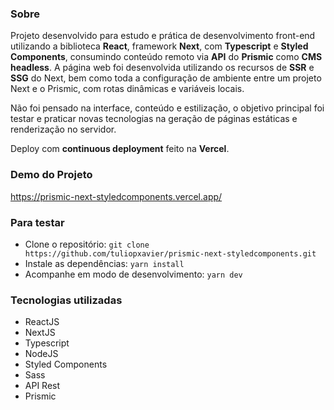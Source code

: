 ### Sobre
Projeto desenvolvido para estudo e prática de desenvolvimento front-end utilizando a biblioteca **React**, framework **Next**, com **Typescript** e **Styled Components**, consumindo conteúdo remoto via **API** do **Prismic** como **CMS headless**.
A página web foi desenvolvida utilizando os recursos de **SSR** e **SSG** do Next, bem como toda a configuração de ambiente entre um projeto Next e o Prismic, com rotas dinâmicas e variáveis locais.

Não foi pensado na interface, conteúdo e estilização, o objetivo principal foi testar e praticar novas tecnologias na geração de páginas estáticas e renderização no servidor.

Deploy com **continuous deployment** feito na **Vercel**.


### Demo do Projeto
https://prismic-next-styledcomponents.vercel.app/


### Para testar
- Clone o repositório: ```git clone https://github.com/tuliopxavier/prismic-next-styledcomponents.git```
- Instale as dependências: ```yarn install```
- Acompanhe em modo de desenvolvimento: ```yarn dev```

### Tecnologias utilizadas
- ReactJS
- NextJS
- Typescript
- NodeJS
- Styled Components
- Sass
- API Rest
- Prismic
